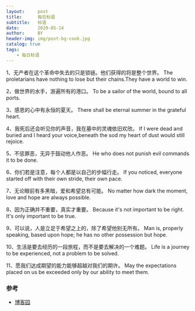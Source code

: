 ```yaml
---
layout:     post
title:      每日标语
subtitle:   标语
date:       2020-05-14
author:     BY
header-img: img/post-bg-cook.jpg
catalog: true
tags:
    - 每日标语
---
```


1、无产者在这个革命中失去的只是锁链。他们获得的将是整个世界。
The proletarians have nothing to lose but their chains.They have a world to win.

2、做世界的水手，游遍所有的港口。
To be a sailor of the world, bound to all ports.

3、感恩的心中有永恒的夏天。
There shall be eternal summer in the grateful heart.

4、我死后还会听见你的声音，我在墓中的灵魂依旧欢欣。
If I were dead and buried and I heard your voice,beneath the sod my heart of dust would still rejoice.

5、不惩罪恶，无异于鼓动他人作恶。
He who does not punish evil commands it to be done.

6、你们若是注意，每个人都是以自己的步幅行走。
If you noticed, everyone started off with their own stride, their own pace.

7、无论眼前有多黑暗，爱和希望总有可能。
No matter how dark the moment, love and hope are always possible.

8、因为正确并不重要，真实才重要。
Because it's not important to be right. It's only important to be true.

9、可以说，人是立足于希望之上的，除了希望他别无所有。
Man is, properly speaking, based upon hope; he has no other possession but hope.

10、生活是要去经历的一段旅程，而不是要去解决的一个难题。
Life is a journey to be experienced, not a problem to be solved.

11、愿我们达成期望的能力能够超越对我们的期许。
May the expectations placed on us be exceeded only by our ability to meet them.

### 参考
- [博客园](https://www.cnblogs.com/hollows/)